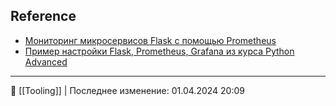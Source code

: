 ## Reference
- [Мониторинг микросервисов Flask с помощью Prometheus](https://habr.com/ru/articles/518122/)
- [Пример настройки Flask, Prometheus, Grafana из курса Python Advanced](https://gitlab.skillbox.ru/aleksandr_goldovskii/python_advanced/-/blob/master/module_24_debugging_2/homework/REPORT.md)


----
📂 [[Tooling]] | Последнее изменение: 01.04.2024 20:09